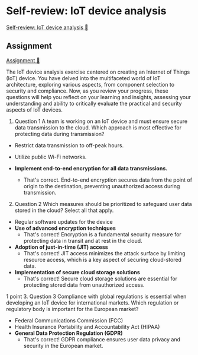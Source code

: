 # Self-review: IoT device analysis

[Self-review: IoT device analysis 🔗](https://www.coursera.org/learn/advanced-cybersecurity-concepts-and-capstone-project/assignment-submission/4CBW3/self-review-iot-device-analysis)

## Assignment

[Assignment 🔗](https://www.coursera.org/learn/advanced-cybersecurity-concepts-and-capstone-project/assignment-submission/4CBW3/self-review-iot-device-analysis/attempt)

The
IoT device analysis
exercise centered on creating an Internet of Things (IoT) device. You have delved into the multifaceted world of IoT architecture, exploring various aspects, from component selection to security and compliance. Now, as you review your progress, these questions will help you reflect on your learning and insights, assessing your understanding and ability to critically evaluate the practical and security aspects of IoT devices.

1.  Question 1
    A team is working on an IoT device and must ensure secure data transmission to the cloud. Which approach is most effective for protecting data during transmission?

- Restrict data transmission to off-peak hours.

- Utilize public Wi-Fi networks.

- **Implement end-to-end encryption for all data transmissions.**
  - That's correct. End-to-end encryption secures data from the point of origin to the destination, preventing unauthorized access during transmission.

2. Question 2
   Which measures should be prioritized to safeguard user data stored in the cloud? Select all that apply.

- Regular software updates for the device
- **Use of advanced encryption techniques**
  - That's correct! Encryption is a fundamental security measure for protecting data in transit and at rest in the cloud.
- **Adoption of just-in-time (JIT) access**
  - That's correct! JIT access minimizes the attack surface by limiting resource access, which is a key aspect of securing cloud-stored data.
- **Implementation of secure cloud storage solutions**
  - That's correct! Secure cloud storage solutions are essential for protecting stored data from unauthorized access.

1 point 3.
Question 3
Compliance with global regulations is essential when developing an IoT device for international markets. Which regulation or regulatory body is important for the European market?

- Federal Communications Commission (FCC)
- Health Insurance Portability and Accountability Act (HIPAA)
- **General Data Protection Regulation (GDPR)**
  - That's correct! GDPR compliance ensures user data privacy and security in the European market.

